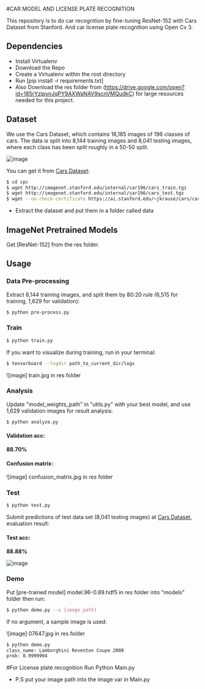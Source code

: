 #CAR MODEL AND LICENSE PLATE RECOGNITION

This repository is to do car recognition by fine-tuning ResNet-152 with Cars Dataset from Stanford. And car license plate recognition using Open Cv 3.

## Dependencies

- Install Virtualenv
- Download the Repo
- Create a Virtualenv within the root directory
- Run [pip install -r requirements.txt]
- Also Download the res folder from (https://drive.google.com/open?id=185rYzipynJqPY9AXWaNAV9scnVMQudkC) for large resources needed for this project.


## Dataset

We use the Cars Dataset, which contains 16,185 images of 196 classes of cars. The data is split into 8,144 training images and 8,041 testing images, where each class has been split roughly in a 50-50 split.

 ![image](https://github.com/foamliu/Car-Recognition/raw/master/images/random.jpg)

You can get it from [Cars Dataset](https://ai.stanford.edu/~jkrause/cars/car_dataset.html):


```bash
$ cd cpc
$ wget http://imagenet.stanford.edu/internal/car196/cars_train.tgz
$ wget http://imagenet.stanford.edu/internal/car196/cars_test.tgz
$ wget --no-check-certificate https://ai.stanford.edu/~jkrause/cars/car_devkit.tgz
```

- Extract the dataset and put them in a folder called data

## ImageNet Pretrained Models

Get [ResNet-152] from the res folder.

## Usage

### Data Pre-processing
Extract 8,144 training images, and split them by 80:20 rule (6,515 for training, 1,629 for validation):
```bash
$ python pre-process.py
```

### Train
```bash
$ python train.py
```

If you want to visualize during training, run in your terminal:
```bash
$ tensorboard --logdir path_to_current_dir/logs
```

 ![image] train.jpg in res folder

### Analysis
Update "model_weights_path" in "utils.py" with your best model, and use 1,629 validation images for result analysis:
```bash
$ python analyze.py
```

#### Validation acc:
**88.70%**

#### Confusion matrix:

 ![image] confusion_matrix.jpg in res folder

### Test
```bash
$ python test.py
```

Submit predictions of test data set (8,041 testing images) at [Cars Dataset](https://ai.stanford.edu/~jkrause/cars/car_dataset.html), evaluation result:

#### Test acc:
**88.88%**

 ![image](https://github.com/foamliu/Car-Recognition/raw/master/images/test.jpg)

### Demo
Put [pre-trained model] model.96-0.89.hdf5 in res folder into "models" folder then run:

```bash
$ python demo.py --i [image_path]
```
If no argument, a sample image is used:

 ![image] 07647.jpg in res folder

```bash
$ python demo.py
class_name: Lamborghini Reventon Coupe 2008
prob: 0.9999994
```

#For License plate recognition
Run Python Main.py
- P.S put your image path into the image var in Main.py